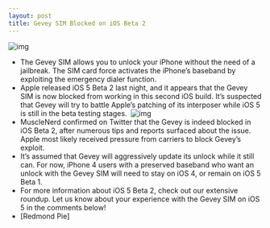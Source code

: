 ```yaml
---
layout: post
title: Gevey SIM Blocked on iOS Beta 2
---
```

![img](http://media.idownloadblog.com/wp-content/uploads/2011/06/Gevey-SIM-Package.jpeg)
* The Gevey SIM allows you to unlock your iPhone without the need of a jailbreak. The SIM card force activates the iPhone’s baseband by exploiting the emergency dialer function.
* Apple released iOS 5 Beta 2 last night, and it appears that the Gevey SIM is now blocked from working in this second iOS build. It’s suspected that Gevey will try to battle Apple’s patching of its interposer while iOS 5 is still in the beta testing stages. 
![img](http://media.idownloadblog.com/wp-content/uploads/2011/06/gevey-sim-ios-5-beta-2-tweet.png)
* MuscleNerd confirmed on Twitter that the Gevey is indeed blocked in iOS Beta 2, after numerous tips and reports surfaced about the issue. Apple most likely received pressure from carriers to block Gevey’s exploit.
* It’s assumed that Gevey will aggressively update its unlock while it still can. For now, iPhone 4 users with a preserved baseband who want an unlock with the Gevey SIM will need to stay on iOS 4, or remain on iOS 5 Beta 1.
* For more information about iOS 5 Beta 2, check out our extensive roundup. Let us know about your experience with the Gevey SIM on iOS 5 in the comments below!
* [Redmond Pie]

